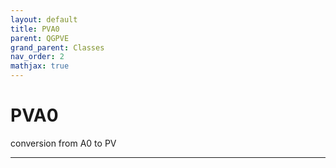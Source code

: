 ```yaml
---
layout: default
title: PVA0
parent: QGPVE
grand_parent: Classes
nav_order: 2
mathjax: true
---
```


#  PVA0

conversion from A0 to PV


---


